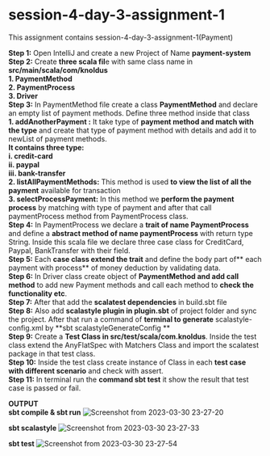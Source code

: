 # session-4-day-3-assignment-1
This assignment contains  session-4-day-3-assignment-1(Payment)
   
**Step 1:** Open IntelliJ and create a new Project of Name **payment-system**     
**Step 2:** Create **three scala fil**e with same class name in **src/main/scala/com/knoldus**       
        **1. PaymentMethod      
        2. PaymentProcess          
        3. Driver**      
**Step 3:** In PaymentMethod file create a class **PaymentMethod** and declare an empty list of payment methods. Define three method inside that class  
 **1. addAnotherPayment :** It take type of **payment method and match with the type** and create that type of payment method with details and add it to        newList of payment methods.          
 **It contains three type:**      
 **i. credit-card       
 ii. paypal     
 iii. bank-transfer**     
**2. listAllPaymentMethods:** This method is used **to view the list of all the payment** available for transaction         
**3. selectProcessPayment:** In this method we **perform the payment process** by matching with type of payment and after that call paymentProcess                  method from PaymentProcess class.         
**Step 4:** In PaymentProcess we declare a **trait of name PaymentProcess** and define a **abstract method of name paymentProcess** with return type String. Inside this scala file we declare three case class for CreditCard, Paypal, BankTransfer with their field.           
**Step 5:** Each **case class extend the trait** and define the body part of** each payment with process** of money deduction by validating data.         
**Step 6:** In Driver class create object of **PaymentMethod and add call method** to add new Payment methods and call each method to **check the functionality etc**.        
**Step 7:** After that add the **scalatest dependencies** in build.sbt file         
**Step 8:** Also add **scalastyle plugin in plugin.sbt** of project folder and sync the project. After that run a command of **terminal to generate** scalastyle-config.xml by **sbt scalastyleGenerateConfig **         
**Step 9:** Create a **Test Class in src/test/scala/com.knoldus**. Inside the test class extend the AnyFlatSpec with Matchers Class and import the scalatest package in that test class.          
**Step 10:** Inside the test class create instance of Class in each **test case with different scenario** and check with assert.          
**Step 11:** In terminal run the **command sbt test** it show the result that test case is passed or fail.
   
   **OUTPUT       
sbt compile & sbt run**
![Screenshot from 2023-03-30 23-27-20](https://user-images.githubusercontent.com/124979629/228923642-cf429b08-0b12-417e-a245-54d6e3d270a8.png)
    
**sbt scalastyle**
![Screenshot from 2023-03-30 23-27-33](https://user-images.githubusercontent.com/124979629/228923720-61c063ae-49e5-4c65-8d73-61765d04426c.png)

**sbt test**
![Screenshot from 2023-03-30 23-27-54](https://user-images.githubusercontent.com/124979629/228923797-e2f3ca38-e24a-4f58-a148-a9badf0e16cf.png)
